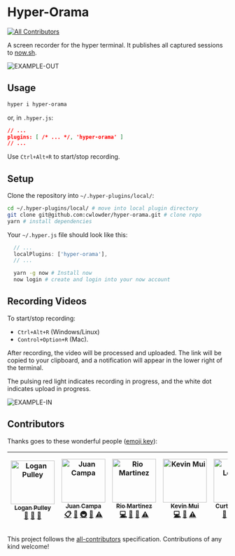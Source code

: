 # Hyper-Orama
[![All Contributors](https://flat.badgen.net/github/contributors/cwlowder/hyper-orama)](#contributors)

A screen recorder for the hyper terminal. It publishes all captured sessions to [now.sh](https://zeit.co/now).

![EXAMPLE-OUT](demo-out.gif)

## Usage

```sh
hyper i hyper-orama
```

or, in `.hyper.js`:

```json
// ...
plugins: [ /* ... */, 'hyper-orama' ]
// ...
```

Use `Ctrl+Alt+R` to start/stop recording.

## Setup

Clone the repository into `~/.hyper-plugins/local/`:

```bash
cd ~/.hyper-plugins/local/ # move into local plugin directory
git clone git@github.com:cwlowder/hyper-orama.git # clone repo
yarn # install dependencies
```

Your `~/.hyper.js` file should look like this:

```javascript
  // ...
  localPlugins: ['hyper-orama'],
  // ...
```

```bash
  yarn -g now # Install now
  now login # create and login into your now account
```

## Recording Videos

To start/stop recording:

* `Ctrl+Alt+R` (Windows/Linux)
* `Control+Option+R` (Mac).

After recording, the video will be processed and uploaded. The link will be copied to your clipboard, and a notification will appear in the lower right of the terminal.

The pulsing red light indicates recording in progress, and the white dot indicates upload in progress.

![EXAMPLE-IN](demo-in.gif)

## Contributors

Thanks goes to these wonderful people ([emoji key](https://github.com/all-contributors/all-contributors#emoji-key)):

<!-- ALL-CONTRIBUTORS-LIST:START - Do not remove or modify this section -->
<!-- prettier-ignore -->
| [<img src="https://avatars3.githubusercontent.com/u/7193187?v=4" width="100px;" alt="Logan Pulley"/><br /><sub><b>Logan Pulley</b></sub>](https://github.com/lpulley)<br />[📖](https://github.com/cwlowder/hyper-orama/commits?author=lpulley "Documentation") [🤔](#ideas-lpulley "Ideas, Planning, & Feedback") [👀](#review-lpulley "Reviewed Pull Requests") | [<img src="https://avatars2.githubusercontent.com/u/1410520?v=4" width="100px;" alt="Juan Campa"/><br /><sub><b>Juan Campa</b></sub>](https://github.com/juancampa)<br />[📋](#eventOrganizing-juancampa "Event Organizing") [🤔](#ideas-juancampa "Ideas, Planning, & Feedback") [🚇](#infra-juancampa "Infrastructure (Hosting, Build-Tools, etc)") [👀](#review-juancampa "Reviewed Pull Requests") [⚠️](https://github.com/cwlowder/hyper-orama/commits?author=juancampa "Tests") | [<img src="https://avatars1.githubusercontent.com/u/35539750?v=4" width="100px;" alt="Rio Martinez"/><br /><sub><b>Rio Martinez</b></sub>](https://www.linkedin.com/in/rio-martinez/)<br />[💻](https://github.com/cwlowder/hyper-orama/commits?author=rioam2 "Code") [🎨](#design-rioam2 "Design") [🐛](https://github.com/cwlowder/hyper-orama/issues?q=author%3Arioam2 "Bug reports") [⚠️](https://github.com/cwlowder/hyper-orama/commits?author=rioam2 "Tests") | [<img src="https://avatars2.githubusercontent.com/u/17896701?v=4" width="100px;" alt="Kevin Mui"/><br /><sub><b>Kevin Mui</b></sub>](http://pages.cs.wisc.edu/~mui/)<br />[💻](https://github.com/cwlowder/hyper-orama/commits?author=kmui2 "Code") [👀](#review-kmui2 "Reviewed Pull Requests") [⚠️](https://github.com/cwlowder/hyper-orama/commits?author=kmui2 "Tests") | [<img src="https://avatars2.githubusercontent.com/u/17357997?v=4" width="100px;" alt="Curtis Lowder"/><br /><sub><b>Curtis Lowder</b></sub>](https://github.com/cwlowder)<br />[📖](https://github.com/cwlowder/hyper-orama/commits?author=cwlowder "Documentation") [🤔](#ideas-cwlowder "Ideas, Planning, & Feedback") [🐛](https://github.com/cwlowder/hyper-orama/issues?q=author%3Acwlowder "Bug reports") [💻](https://github.com/cwlowder/hyper-orama/commits?author=cwlowder "Code") | [<img src="https://avatars0.githubusercontent.com/u/8135112?v=4" width="100px;" alt="Josh Martin"/><br /><sub><b>Josh Martin</b></sub>](https://cjoshmartin.com)<br />[💻](https://github.com/cwlowder/hyper-orama/commits?author=cjoshmartin "Code") [💬](#question-cjoshmartin "Answering Questions") [🐛](https://github.com/cwlowder/hyper-orama/issues?q=author%3Acjoshmartin "Bug reports") [📖](https://github.com/cwlowder/hyper-orama/commits?author=cjoshmartin "Documentation") [🚧](#maintenance-cjoshmartin "Maintenance") | [<img src="https://avatars1.githubusercontent.com/u/9947422?v=4" width="100px;" alt="Tejas Kumar"/><br /><sub><b>Tejas Kumar</b></sub>](https://twitter.com/tejaskumar_)<br />[📋](#eventOrganizing-TejasQ "Event Organizing") [🤔](#ideas-TejasQ "Ideas, Planning, & Feedback") [🚇](#infra-TejasQ "Infrastructure (Hosting, Build-Tools, etc)") [👀](#review-TejasQ "Reviewed Pull Requests") [⚠️](https://github.com/cwlowder/hyper-orama/commits?author=TejasQ "Tests") |
| :---: | :---: | :---: | :---: | :---: | :---: | :---: |
<!-- ALL-CONTRIBUTORS-LIST:END -->

This project follows the [all-contributors](https://github.com/all-contributors/all-contributors) specification. Contributions of any kind welcome!

